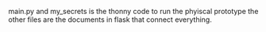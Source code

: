main.py and my_secrets is the thonny code to run the phyiscal prototype the other files are the documents in flask that connect everything.
